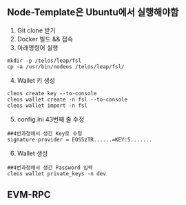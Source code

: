 ## Node-Template은 Ubuntu에서 실행해야함
1. Git clone 받기
2. Docker 빌드 && 접속
3. 아래명령어 실행
```
mkdir -p /telos/leap/fsl
cp -a /usr/bin/nodeos /telos/leap/fsl/
```

4. Wallet 키 생성
```
cleos create key --to-console
cleos wallet create -n fsl --to-console
cleos wallet import -n fsl
```

5. config.ini 43번째 줄 수정
```
##4번과정에서 생긴 Key로 수정
signature-provider = EOS5zTR......=KEY:5.......
```

6. Wallet 생성
```
##4번과정에서 생긴 Password 입력
cleos wallet private_keys -n dev
```

## EVM-RPC
